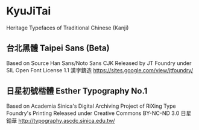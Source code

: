 # KyuJiTai
Heritage Typefaces of Traditional Chinese (Kanji)

## 台北黑體 Taipei Sans (Beta)
Based on Source Han Sans/Noto Sans CJK
Released by JT Foundry under SIL Open Font License 1.1
漢字鑄造 https://sites.google.com/view/jtfoundry/

## 日星初號楷體 Esther Typography No.1
Based on Academia Sinica's Digital Archiving Project of RiXing Type Foundry's Printing
Released under Creative Commons BY-NC-ND 3.0
日星鉛華 http://typography.ascdc.sinica.edu.tw/
